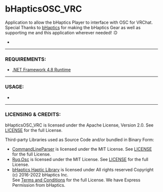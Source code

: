 # bHapticsOSC_VRC
Application to allow the bHaptics Player to interface with OSC for VRChat.
Special Thanks to [bHaptics](https://www.bhaptics.com) for making the bHaptics Gear as well as supporting me and this application wherever needed! :D

- 

---

### REQUIREMENTS:

- [.NET Framework 4.8 Runtime](https://dotnet.microsoft.com/download/dotnet-framework/net48)

---

### USAGE:

-

---

### LICENSING & CREDITS:

bHapticsOSC_VRC is licensed under the Apache License, Version 2.0. See [LICENSE](https://github.com/HerpDerpinstine/bHapticsOSC_VRC/blob/master/LICENSE.md) for the full License.

Third-party Libraries used as Source Code and/or bundled in Binary Form:
- [CommandLineParser](https://github.com/commandlineparser/commandline) is licensed under the MIT License. See [LICENSE](https://github.com/commandlineparser/commandline/blob/master/License.md) for the full License.
- [Rug.Osc](https://bitbucket.org/rugcode/rug.osc) is licensed under the MIT License. See [LICENSE](https://bitbucket.org/rugcode/rug.osc/wiki/License) for the full License.
- [bHaptics Haptic Library](https://github.com/bhaptics/haptic-library) is licensed under All rights reserved Copyright (c) 2016-2022 bHaptics Inc.  
See [Terms and Conditions](https://www.bhaptics.com/legals/terms-and-conditions) for the full License. We have Express Permission from bHaptics.

